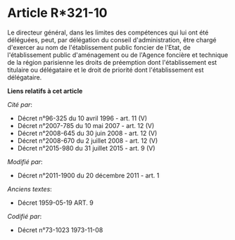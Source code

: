 # Article R*321-10

Le directeur général, dans les limites des compétences qui lui ont été déléguées, peut, par délégation du conseil
d'administration, être chargé d'exercer au nom de l'établissement public foncier de l'Etat, de l'établissement public
d'aménagement ou de l'Agence foncière et technique de la région parisienne les droits de préemption dont l'établissement est
titulaire ou délégataire et le droit de priorité dont l'établissement est délégataire.

**Liens relatifs à cet article**

_Cité par_:

  - Décret n°96-325 du 10 avril 1996 - art. 11 (V)
  - Décret n°2007-785 du 10 mai 2007 - art. 12 (V)
  - Décret n°2008-645 du 30 juin 2008 - art. 12 (V)
  - Décret n°2008-670 du 2 juillet 2008 - art. 12 (V)
  - Décret n°2015-980 du 31 juillet 2015 - art. 9 (V)

_Modifié par_:

  - Décret n°2011-1900 du 20 décembre 2011 - art. 1

_Anciens textes_:

  - Décret  1959-05-19 ART. 9

_Codifié par_:

  - Décret n°73-1023 1973-11-08
